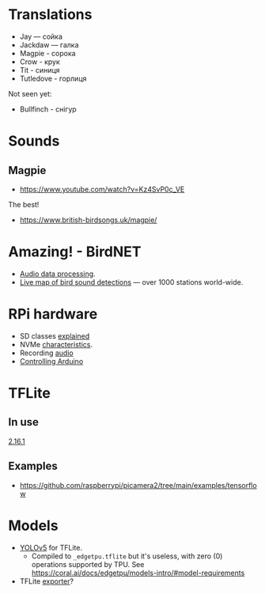 # Translations

* Jay — сойка
* Jackdaw — галка
* Magpie - сорока
* Crow - крук
* Tit - синиця
* Tutledove - горлиця

Not seen yet:

* Bullfinch - снігур

# Sounds

## Magpie

* https://www.youtube.com/watch?v=Kz4SvP0c_VE

The best!

* https://www.british-birdsongs.uk/magpie/

# Amazing! - BirdNET

* [Audio data processing](https://github.com/kahst/BirdNET-Analyzer).
* [Live map of bird sound detections](https://app.birdweather.com/) — over 1000 stations world-wide.

# RPi hardware

* SD classes [explained](https://www.pcworld.com/article/2583549/sd-card-terms-specs-explained-sdxc-uhs-v90.html)
* NVMe [characteristics](https://www.enterprisestorageforum.com/hardware/how-fast-are-nvme-speeds/).
* Recording [audio](https://www.circuitbasics.com/how-to-record-audio-with-the-raspberry-pi/)
* [Controlling Arduino](https://www.circuitbasics.com/using-raspberry-pi-to-control-arduino-with-firmata/)

# TFLite

## In use

[2.16.1](https://github.com/tensorflow/tensorflow/tree/v2.16.1)

## Examples

* https://github.com/raspberrypi/picamera2/tree/main/examples/tensorflow

# Models

* [YOLOv5](https://www.kaggle.com/models/kaggle/yolo-v5) for TFLite.
  * Compiled to `_edgetpu.tflite` but it's useless, with zero (0) operations supported by TPU. See https://coral.ai/docs/edgetpu/models-intro/#model-requirements
* TFLite [exporter](https://github.com/zldrobit/yolov5/tree/tf-android)?
